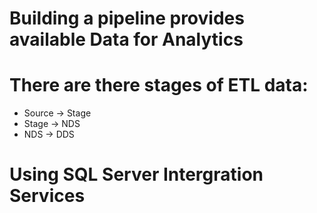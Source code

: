 # Building a pipeline provides available Data for Analytics

# There are there stages of ETL data:
- Source -> Stage
- Stage -> NDS
- NDS -> DDS
# Using SQL Server Intergration Services

